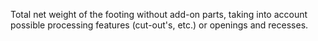 ﻿Total net weight of the footing without add-on parts, taking into account possible processing features (cut-out's, etc.) or openings and recesses.
